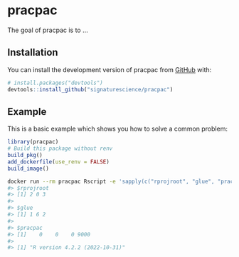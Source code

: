 
<!-- README.md is generated from README.Rmd. Please edit that file -->

# pracpac

<!-- badges: start -->
<!-- badges: end -->

The goal of pracpac is to …

## Installation

You can install the development version of pracpac from
[GitHub](https://github.com/) with:

``` r
# install.packages("devtools")
devtools::install_github("signaturescience/pracpac")
```

## Example

This is a basic example which shows you how to solve a common problem:

``` r
library(pracpac)
# Build this package without renv
build_pkg()
add_dockerfile(use_renv = FALSE)
build_image()
```

``` sh
docker run --rm pracpac Rscript -e 'sapply(c("rprojroot", "glue", "pracpac"), packageVersion); R.version.string'
#> $rprojroot
#> [1] 2 0 3
#> 
#> $glue
#> [1] 1 6 2
#> 
#> $pracpac
#> [1]    0    0    0 9000
#> 
#> [1] "R version 4.2.2 (2022-10-31)"
```
